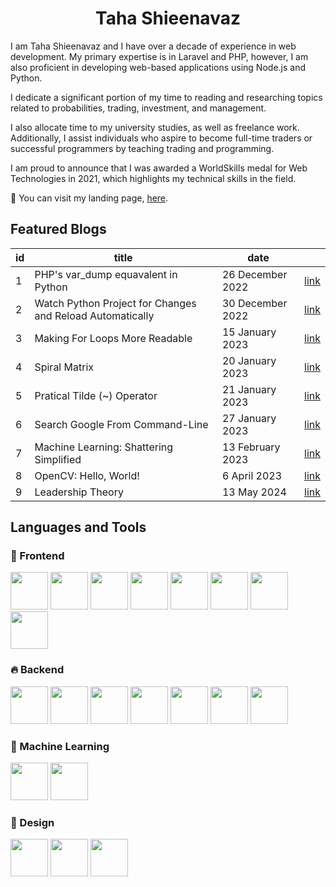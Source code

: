 <h1 align="center">Taha Shieenavaz</h1>

<p>
I am Taha Shieenavaz and I have over a decade of experience in web development. My primary expertise is in Laravel and PHP, however, I am also proficient in developing web-based applications using Node.js and Python.

I dedicate a significant portion of my time to reading and researching topics related to probabilities, trading, investment, and management.

I also allocate time to my university studies, as well as freelance work. Additionally, I assist individuals who aspire to become full-time traders or successful programmers by teaching trading and programming.

I am proud to announce that I was awarded a WorldSkills medal for Web Technologies in 2021, which highlights my technical skills in the field.
    
🔭 You can visit my landing page, [here](https://underdash.pro).

</p>
<h2>Featured Blogs</h2>

<div align="center">

| id | title                                                     | date             |      |
|----|-----------------------------------------------------------|------------------|------|
| 1  | PHP's var_dump equavalent in Python                       | 26 December 2022  | <a href="https://underdash.pro/blog/var-dump-python/">link</a> |
| 2  | Watch Python Project for Changes and Reload Automatically | 30 December 2022  | <a href="https://underdash.pro/blog/watch-python-project-for-changes/">link</a> |
| 3  | Making For Loops More Readable                            | 15 January 2023   | <a href="https://underdash.pro/blog/readable-for-loops/">link</a> |
| 4  | Spiral Matrix                                             | 20 January 2023  | <a href="https://underdash.pro/blog/spiral-matrix/">link</a> |
| 5  | Pratical Tilde (~) Operator                               | 21 January 2023  | <a href="https://underdash.pro/blog/tilde-operator/">link</a> |
| 6  | Search Google From Command-Line                           | 27 January 2023| <a href="https://underdash.pro/blog/google-from-command-line/">link</a> |
| 7  | Machine Learning: Shattering Simplified                   | 13 February 2023 | <a href="https://underdash.pro/blog/shattering-simplified/">link</a> |
| 8  | OpenCV: Hello, World!                                     | 6 April 2023 | <a href="https://underdash.pro/blog/opencv-hello-world/">link</a> |
| 9  | Leadership Theory                                         | 13 May 2024 | <a href="https://underdash.pro/blog/leardership-theory/">link</a> |

</div>

<h2>Languages and Tools</h2>

<h3>🚀 Frontend</h3>
<p>
    <img height="60" src="https://upload.wikimedia.org/wikipedia/commons/4/4c/Typescript_logo_2020.svg" alt="">
    <img height="60" src="https://vitejs.dev/logo.svg">
    <img height="60" src="https://www.vectorlogo.zone/logos/vuejs/vuejs-icon.svg">
    <img height="60" src="https://pinia.vuejs.org/logo.svg">
    <img height="60" src="https://www.vectorlogo.zone/logos/reactjs/reactjs-icon.svg" alt="">    
    <img height="60" src="https://cdn.worldvectorlogo.com/logos/next-js.svg">
    <img height="60" src="https://astro.build/assets/press/simple-full-logo-dark.svg">
    <img height="60" src="https://www.vectorlogo.zone/logos/firebase/firebase-icon.svg">
</p>

<h3>🔥 Backend</h3>
<p>
    <img height="60" src="https://cdn.worldvectorlogo.com/logos/laravel-2.svg">
    <img height="60" src="https://www.vectorlogo.zone/logos/nodejs/nodejs-icon.svg" alt="">
    <img height="60" src="https://www.vectorlogo.zone/logos/python/python-icon.svg" alt="">    
    <img height="60" src="https://www.vectorlogo.zone/logos/rabbitmq/rabbitmq-icon.svg" alt="">
    <img height="60" src="https://www.vectorlogo.zone/logos/mongodb/mongodb-icon.svg" alt="">
    <img height="60" src="https://www.vectorlogo.zone/logos/mariadb/mariadb-icon.svg" alt="">
    <img height="60" src="https://www.vectorlogo.zone/logos/docker/docker-official.svg" alt="">
    
</p>

<h3>🚜 Machine Learning</h3>
<p>
    <img height="60" src="https://upload.wikimedia.org/wikipedia/commons/thumb/0/05/Scikit_learn_logo_small.svg/520px-Scikit_learn_logo_small.svg.png">
    <img height="60" src="https://upload.wikimedia.org/wikipedia/commons/2/2d/Tensorflow_logo.svg">    
</p>

<h3>🎨 Design</h3>
<p>
    <img height="60" src="https://www.vectorlogo.zone/logos/figma/figma-icon.svg">
    <img height="60" src="https://upload.wikimedia.org/wikipedia/commons/thumb/c/c2/Adobe_XD_CC_icon.svg/512px-Adobe_XD_CC_icon.svg.png?20210729021535" alt="">
    <img height="60" src="https://upload.wikimedia.org/wikipedia/commons/thumb/a/af/Adobe_Photoshop_CC_icon.svg/512px-Adobe_Photoshop_CC_icon.svg.png?20200616073617" alt="">
</p>
